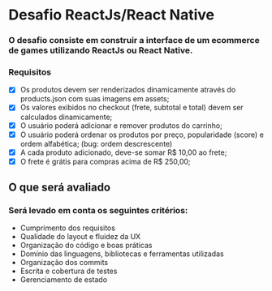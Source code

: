 # Desafio ReactJs/React Native
### O desafio consiste em construir a interface de um ecommerce de games utilizando ReactJs ou React Native.

### Requisitos

- [X] Os produtos devem ser renderizados dinamicamente através do products.json com suas imagens em assets;
- [X] Os valores exibidos no checkout (frete, subtotal e total) devem ser calculados dinamicamente;
- [X] O usuário poderá adicionar e remover produtos do carrinho;
- [X] O usuário poderá ordenar os produtos por preço, popularidade (score) e ordem alfabética; (bug: ordem descrescente)
- [X] A cada produto adicionado, deve-se somar R$ 10,00 ao frete;
- [X] O frete é grátis para compras acima de R$ 250,00;

## O que será avaliado

### Será levado em conta os seguintes critérios:

- Cumprimento dos requisitos
- Qualidade do layout e fluidez da UX
- Organização do código e boas práticas
- Domínio das linguagens, bibliotecas e ferramentas utilizadas
- Organização dos commits
- Escrita e cobertura de testes
- Gerenciamento de estado
